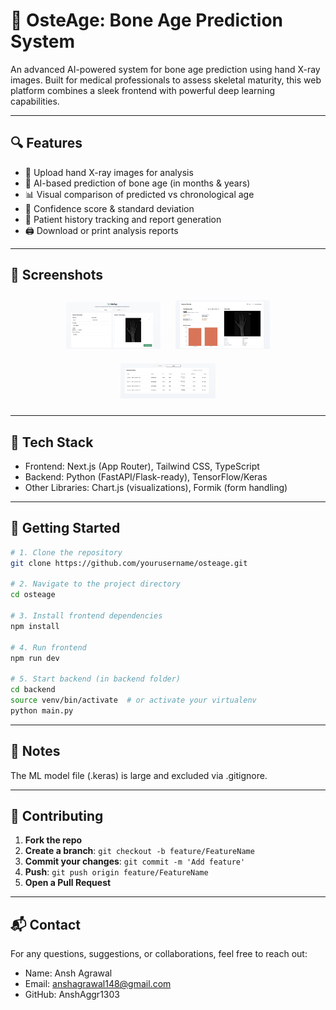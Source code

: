 # 🦴 OsteAge: Bone Age Prediction System

An advanced AI-powered system for bone age prediction using hand X-ray images. Built for medical professionals to assess skeletal maturity, this web platform combines a sleek frontend with powerful deep learning capabilities.

---

## 🔍 Features

- 📸 Upload hand X-ray images for analysis
- 🤖 AI-based prediction of bone age (in months & years)
- 📊 Visual comparison of predicted vs chronological age
- 🧠 Confidence score & standard deviation
- 📁 Patient history tracking and report generation
- 🖨️ Download or print analysis reports

---

## 📸 Screenshots

<div align="center">
  <img src="screenshots/boneage1.png" width="30%" style="margin: 10px;">
  <img src="screenshots/boneage2.png" width="30%" style="margin: 10px;">
  <img src="screenshots/boneage3.png" width="30%" style="margin: 10px;">
</div>

---

## 🧪 Tech Stack

- Frontend: Next.js (App Router), Tailwind CSS, TypeScript
- Backend: Python (FastAPI/Flask-ready), TensorFlow/Keras
- Other Libraries: Chart.js (visualizations), Formik (form handling)

---

## 🚀 Getting Started

```bash
# 1. Clone the repository
git clone https://github.com/yourusername/osteage.git

# 2. Navigate to the project directory
cd osteage

# 3. Install frontend dependencies
npm install

# 4. Run frontend
npm run dev

# 5. Start backend (in backend folder)
cd backend
source venv/bin/activate  # or activate your virtualenv
python main.py
```

---

## 📌 Notes

The ML model file (.keras) is large and excluded via .gitignore.

---

## 🤝 Contributing

1. **Fork the repo**
2. **Create a branch**: `git checkout -b feature/FeatureName`
3. **Commit your changes**: `git commit -m 'Add feature'`
4. **Push**: `git push origin feature/FeatureName`
5. **Open a Pull Request**

---

## 📬 Contact

For any questions, suggestions, or collaborations, feel free to reach out:

- Name: Ansh Agrawal
- Email: anshagrawal148@gmail.com
- GitHub: AnshAggr1303

